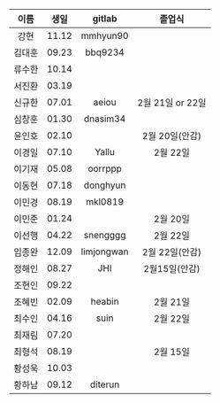 이름|생일|gitlab|졸업식
:-:|:-:|:-:|:-:
강현|11.12|mmhyun90
김대훈|09.23|bbq9234
류수한|10.14|
서진환|03.19|
신규한|07.01|aeiou|2월 21일 or 22일
심창훈|01.30|dnasim34
윤인호|02.10||2월 20일(안감)
이경일|07.10|Yallu|2월 22일
이기재|05.08|oorrppp
이동현|07.18|donghyun
이민경|08.19|mkl0819
이민준|01.24||2월 20일
이선행|04.22|snengggg|2월 22일
임종완|12.09|limjongwan|2월 22일(안감)
정해인|08.27|JHI|2월15일(안감)
조현인|09.22|
조혜빈|02.09|heabin|2월 21일
최수인|04.16|suin|2월 22일
최재림|07.20|
최형석|08.19||2월 15일
황성욱|10.03|
황하남|09.12|diterun